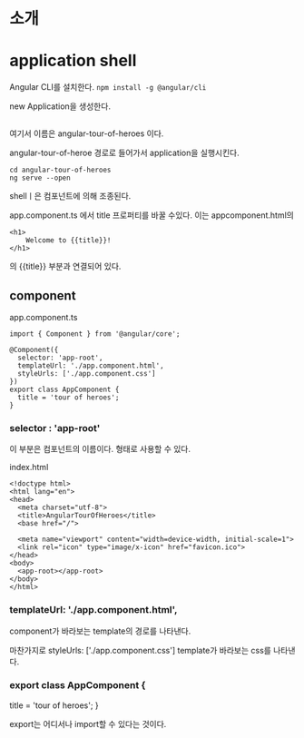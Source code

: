 # 소개
# application shell

Angular CLI를 설치한다.
```npm install -g @angular/cli```

new Application을 생성한다.
```ng new angular-tour-of-heroes
```
여기서 이름은 angular-tour-of-heroes 이다.

angular-tour-of-heroe 경로로 들어가서
application을 실행시킨다.
```
cd angular-tour-of-heroes
ng serve --open
```

shellㅣ은 컴포넌트에 의해 조종된다.

app.component.ts	에서 title 프로퍼티를 바꿀 수있다.
이는 appcomponent.html의

```
<h1>
    Welcome to {{title}}!
</h1>
```
의 {{title}} 부분과 연결되어 있다.

## component
app.component.ts

```
import { Component } from '@angular/core';

@Component({
  selector: 'app-root',
  templateUrl: './app.component.html',
  styleUrls: ['./app.component.css']
})
export class AppComponent {
  title = 'tour of heroes';
}

```

### selector : 'app-root'
이 부분은 컴포넌트의 이름이다.
<app-root></app-root>형태로 사용할 수 있다.

index.html

```
<!doctype html>
<html lang="en">
<head>
  <meta charset="utf-8">
  <title>AngularTourOfHeroes</title>
  <base href="/">

  <meta name="viewport" content="width=device-width, initial-scale=1">
  <link rel="icon" type="image/x-icon" href="favicon.ico">
</head>
<body>
  <app-root></app-root>
</body>
</html>
```

### templateUrl: './app.component.html',
component가 바라보는 template의 경로를 나타낸다.

마찬가지로
styleUrls: ['./app.component.css']
template가 바라보는 css를 나타낸다.

### export class AppComponent {
  title = 'tour of heroes';
}

export는 어디서나 import할 수 있다는 것이다.



